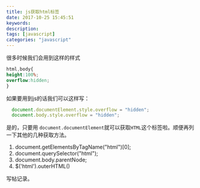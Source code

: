```yaml
---
title: js获取html标签
date: 2017-10-25 15:45:51
keywords:
description:
tags: [javascript]
categories: "javascript"
---
```

很多时候我们会用到这样的样式
```css
html,body{
height:100%;
overflow:hidden;
}
```
如果要用到js的话我们可以这样写：
``` javascript
  document.documentElement.style.overflow = "hidden";
  document.body.style.overflow = "hidden";
```
是的，只要用 `document.documentElement`就可以获取`HTML`这个标签啦。顺便再列一下其他的几种获取方法。

1. document.getElementsByTagName("html")[0];
2. document.querySelector("html");
3. document.body.parentNode;
4. $('html').outerHTML()

写帖记录。